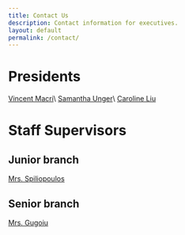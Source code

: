 ```yaml
---
title: Contact Us
description: Contact information for executives.
layout: default
permalink: /contact/
---
```


# Presidents
[Vincent Macri](mailto:math@vincemacri.ca)\\
[Samantha Unger](mailto:sammydsu@gmail.com)\\
[Caroline Liu](mailto:carolinecliu@gmail.com)

# Staff Supervisors
## Junior branch
[Mrs. Spiliopoulos](mailto:anna.spiliopoulos@tdsb.on.ca)
## Senior branch
[Mrs. Gugoiu](mailto:iulia.gugoiu@tdsb.on.ca)
